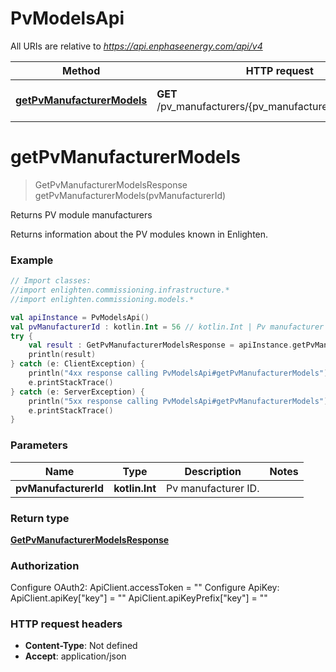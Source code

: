 # PvModelsApi

All URIs are relative to *https://api.enphaseenergy.com/api/v4*

Method | HTTP request | Description
------------- | ------------- | -------------
[**getPvManufacturerModels**](PvModelsApi.md#getPvManufacturerModels) | **GET** /pv_manufacturers/{pv_manufacturer_id}/pv_models | Returns PV module manufacturers


<a id="getPvManufacturerModels"></a>
# **getPvManufacturerModels**
> GetPvManufacturerModelsResponse getPvManufacturerModels(pvManufacturerId)

Returns PV module manufacturers

Returns information about the PV modules known in Enlighten.

### Example
```kotlin
// Import classes:
//import enlighten.commissioning.infrastructure.*
//import enlighten.commissioning.models.*

val apiInstance = PvModelsApi()
val pvManufacturerId : kotlin.Int = 56 // kotlin.Int | Pv manufacturer ID.
try {
    val result : GetPvManufacturerModelsResponse = apiInstance.getPvManufacturerModels(pvManufacturerId)
    println(result)
} catch (e: ClientException) {
    println("4xx response calling PvModelsApi#getPvManufacturerModels")
    e.printStackTrace()
} catch (e: ServerException) {
    println("5xx response calling PvModelsApi#getPvManufacturerModels")
    e.printStackTrace()
}
```

### Parameters

Name | Type | Description  | Notes
------------- | ------------- | ------------- | -------------
 **pvManufacturerId** | **kotlin.Int**| Pv manufacturer ID. |

### Return type

[**GetPvManufacturerModelsResponse**](GetPvManufacturerModelsResponse.md)

### Authorization


Configure OAuth2:
    ApiClient.accessToken = ""
Configure ApiKey:
    ApiClient.apiKey["key"] = ""
    ApiClient.apiKeyPrefix["key"] = ""

### HTTP request headers

 - **Content-Type**: Not defined
 - **Accept**: application/json

